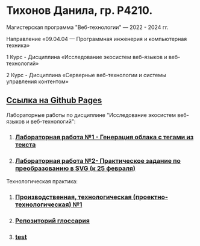 # Тихонов Данила, гр. Р4210.
Магистерская программа "Веб-технологии" — 2022 - 2024 гг.  

Направление «09.04.04 — Программная инженерия и компьютерная техника» 

1 Курс - Дисциплина «Исследование экосистем веб-языков и веб-технологий» 

2 Курс - Дисциплина «Серверные веб-технологии и системы управления контентом» 

## [Ссылка на Github Pages](https://TikhonovDanila.github.io/itmo_laboratory_work/)
Лабораторные работы по дисциплине "Исследование экосистем веб-языков и веб-технологий":
1. ### [Лабораторная работа №1 - Генерация облака с тегами из текста](https://TikhonovDanila.github.io/itmo_laboratory_work/2022_01dec/)
2. ### [Лабораторная работа №2- Практическое задание по преобразованию в SVG (к 25 февраля)](https://TikhonovDanila.github.io/itmo_laboratory_work/2023_25feb/)
Технологическая практика:
1. ### [Производственная, технологическая (проектно-технологическая) №1](https://TikhonovDanila.github.io/itmo_laboratory_work/2023_dec/)
2. ### [Репозиторий глоссария](https://github.com/TikhonovDanila/web_dictionary/tree/main)
3. ### [test](https://TikhonovDanila.github.io/itmo_laboratory_work/2023_18dec/web_dictionary.json)